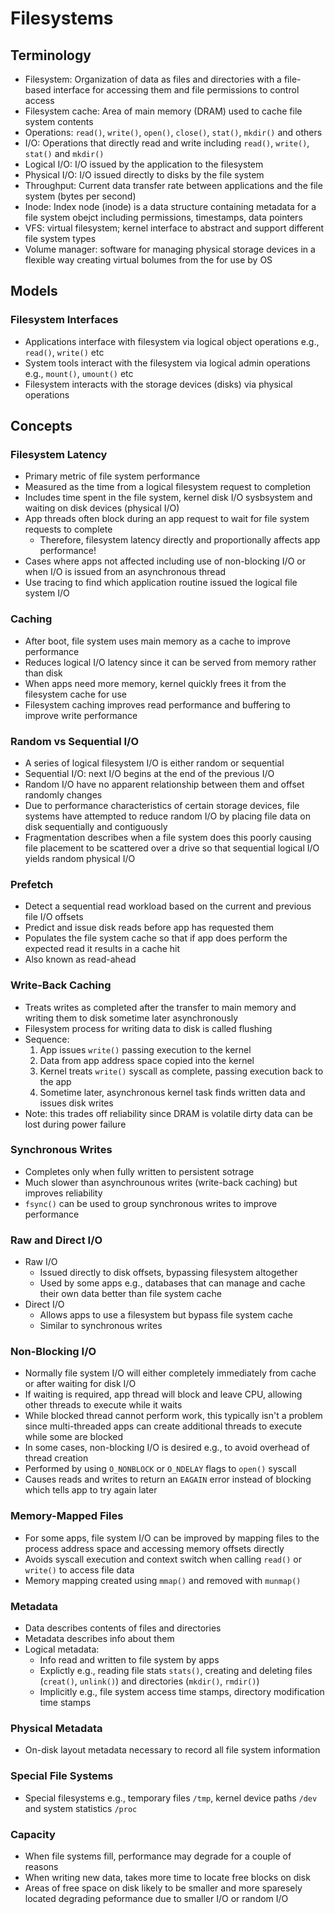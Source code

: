 # Filesystems

## Terminology

- Filesystem: Organization of data as files and directories with a file-based interface for accessing them and file permissions to control access
- Filesystem cache: Area of main memory (DRAM) used to cache file system contents
- Operations: `read()`, `write()`, `open()`, `close()`, `stat()`, `mkdir()` and others
- I/O: Operations that directly read and write including `read()`, `write()`, `stat()` and `mkdir()`
- Logical I/O: I/O issued by the application to the filesystem
- Physical I/O: I/O issued directly to disks by the file system
- Throughput: Current data transfer rate between applications and the file system (bytes per second)
- Inode: Index node (inode) is a data structure containing metadata for a file system obejct including permissions, timestamps, data pointers
- VFS: virtual filesystem; kernel interface to abstract and support different file system types
- Volume manager: software for managing physical storage devices in a flexible way creating virtual bolumes from the for use by OS

## Models

### Filesystem Interfaces

- Applications interface with filesystem via logical object operations e.g., `read()`, `write()` etc
- System tools interact with the filesystem via logical admin operations e.g., `mount()`, `umount()` etc
- Filesystem interacts with the storage devices (disks) via physical operations

## Concepts

### Filesystem Latency

- Primary metric of file system performance
- Measured as the time from a logical filesystem request to completion
- Includes time spent in the file system, kernel disk I/O sysbsystem and waiting on disk devices (physical I/O)
- App threads often block during an app request to wait for file system requests to complete
    * Therefore, filesystem latency directly and proportionally affects app performance!
- Cases where apps not affected including use of non-blocking I/O or when I/O is issued from an asynchronous thread
- Use tracing to find which application routine issued the logical file system I/O

### Caching

- After boot, file system uses main memory as a cache to improve performance
- Reduces logical I/O latency since it can be served from memory rather than disk
- When apps need more memory, kernel quickly frees it from the filesystem cache for use
- Filesystem caching improves read performance and buffering to improve write performance

### Random vs Sequential I/O

- A series of logical filesystem I/O is either random or sequential
- Sequential I/O: next I/O begins at the end of the previous I/O
- Random I/O have no apparent relationship between them and offset randomly changes
- Due to performance characteristics of certain storage devices, file systems have attempted to reduce random I/O by placing file data on disk sequentially and contiguously
- Fragmentation describes when a file system does this poorly causing file placement to be scattered over a drive so that sequential logical I/O yields random physical I/O

### Prefetch

- Detect a sequential read workload based on the current and previous file I/O offsets
- Predict and issue disk reads before app has requested them
- Populates the file system cache so that if app does perform the expected read it results in a cache hit
- Also known as read-ahead

### Write-Back Caching

- Treats writes as completed after the transfer to main memory and writing them to disk sometime later asynchronously
- Filesystem process for writing data to disk is called flushing
- Sequence:
    1. App issues `write()` passing execution to the kernel
    2. Data from app address space copied into the kernel
    3. Kernel treats `write()` syscall as complete, passing execution back to the app
    4. Sometime later, asynchronous kernel task finds written data and issues disk writes
- Note: this trades off reliability since DRAM is volatile dirty data can be lost during power failure

### Synchronous Writes

- Completes only when fully written to persistent sotrage
- Much slower than asynchrounous writes (write-back caching) but improves reliability
- `fsync()` can be used to group synchronous writes to improve performance

### Raw and Direct I/O

- Raw I/O
    * Issued directly to disk offsets, bypassing filesystem altogether
    * Used by some apps e.g., databases that can manage and cache their own data better than file system cache
- Direct I/O
    * Allows apps to use a filesystem but bypass file system cache
    * Similar to synchronous writes

### Non-Blocking I/O

- Normally file system I/O will either completely immediately from cache or after waiting for disk I/O
- If waiting is required, app thread will block and leave CPU, allowing other threads to execute while it waits
- While blocked thread cannot perform work, this typically isn't a problem since multi-threaded apps can create additional threads to execute while some are blocked
- In some cases, non-blocking I/O is desired e.g., to avoid overhead of thread creation
- Performed by using `O_NONBLOCK` or `O_NDELAY` flags to `open()` syscall
- Causes reads and writes to return an `EAGAIN` error instead of blocking which tells app to try again later

### Memory-Mapped Files

- For some apps, file system I/O can be improved by mapping files to the process address space and accessing memory offsets directly
- Avoids syscall execution and context switch when calling `read()` or `write()` to access file data
- Memory mapping created using `mmap()` and removed with `munmap()`

### Metadata

- Data describes contents of files and directories
- Metadata describes info about them
- Logical metadata:
    * Info read and written to file system by apps
    * Explictly e.g., reading file stats `stats()`, creating and deleting files (`creat()`, `unlink()`) and directories (`mkdir()`, `rmdir()`)
    * Implicitly e.g., file system access time stamps, directory modification time stamps

### Physical Metadata

- On-disk layout metadata necessary to record all file system information

### Special File Systems

- Special filesystems e.g., temporary files `/tmp`, kernel device paths `/dev` and system statistics `/proc`

### Capacity

- When file systems fill, performance may degrade for a couple of reasons
- When writing new data, takes more time to locate free blocks on disk
- Areas of free space on disk likely to be smaller and more sparesely located degrading peformance due to smaller I/O or random I/O
